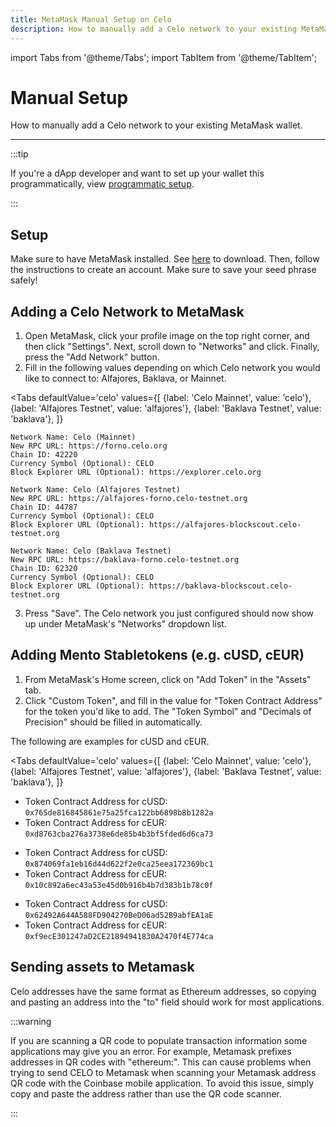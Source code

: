 ```yaml
---
title: MetaMask Manual Setup on Celo
description: How to manually add a Celo network to your existing MetaMask wallet.
---
```


import Tabs from '@theme/Tabs';
import TabItem from '@theme/TabItem';

# Manual Setup

How to manually add a Celo network to your existing MetaMask wallet.

---

:::tip

If you're a dApp developer and want to set up your wallet this programmatically, view [programmatic setup](programmatic-setup).

:::

## **Setup**

Make sure to have MetaMask installed. See [here](https://metamask.io/download.html) to download. Then, follow the instructions to create an account. Make sure to save your seed phrase safely!

## **Adding a Celo Network to MetaMask**

1. Open MetaMask, click your profile image on the top right corner, and then click "Settings". Next, scroll down to "Networks" and click. Finally, press the "Add Network" button.
2. Fill in the following values depending on which Celo network you would like to connect to: Alfajores, Baklava, or Mainnet.

<Tabs
defaultValue='celo'
values={[
{label: 'Celo Mainnet', value: 'celo'},
{label: 'Alfajores Testnet', value: 'alfajores'},
{label: 'Baklava Testnet', value: 'baklava'},
]}

> <TabItem value='celo'>

```text
Network Name: Celo (Mainnet)
New RPC URL: https://forno.celo.org
Chain ID: 42220
Currency Symbol (Optional): CELO
Block Explorer URL (Optional): https://explorer.celo.org
```

</TabItem>
<TabItem value='alfajores'>

```text
Network Name: Celo (Alfajores Testnet)
New RPC URL: https://alfajores-forno.celo-testnet.org
Chain ID: 44787
Currency Symbol (Optional): CELO
Block Explorer URL (Optional): https://alfajores-blockscout.celo-testnet.org
```

</TabItem>
<TabItem value='baklava'>

```text
Network Name: Celo (Baklava Testnet)
New RPC URL: https://baklava-forno.celo-testnet.org
Chain ID: 62320
Currency Symbol (Optional): CELO
Block Explorer URL (Optional): https://baklava-blockscout.celo-testnet.org
```

</TabItem>
</Tabs>

3. Press "Save". The Celo network you just configured should now show up under MetaMask's "Networks" dropdown list.

## **Adding Mento Stabletokens \(e.g. cUSD, cEUR\)**

1. From MetaMask's Home screen, click on "Add Token" in the "Assets" tab.
2. Click "Custom Token", and fill in the value for "Token Contract Address" for the token you'd like to add. The "Token Symbol" and "Decimals of Precision" should be filled in automatically.

The following are examples for cUSD and cEUR.

<Tabs
defaultValue='celo'
values={[
{label: 'Celo Mainnet', value: 'celo'},
{label: 'Alfajores Testnet', value: 'alfajores'},
{label: 'Baklava Testnet', value: 'baklava'},
]}

> <TabItem value='celo'>

- Token Contract Address for cUSD: `0x765de816845861e75a25fca122bb6898b8b1282a`
- Token Contract Address for cEUR: `0xd8763cba276a3738e6de85b4b3bf5fded6d6ca73`

</TabItem>
<TabItem value='alfajores'>

- Token Contract Address for cUSD: `0x874069fa1eb16d44d622f2e0ca25eea172369bc1`
- Token Contract Address for cEUR: `0x10c892a6ec43a53e45d0b916b4b7d383b1b78c0f`

</TabItem>
<TabItem value='baklava'>

- Token Contract Address for cUSD: `0x62492A644A588FD904270BeD06ad52B9abfEA1aE`
- Token Contract Address for cEUR: `0xf9ecE301247aD2CE21894941830A2470f4E774ca`

</TabItem>
</Tabs>

## Sending assets to Metamask

Celo addresses have the same format as Ethereum addresses, so copying and pasting an address into the "to" field should work for most applications.

:::warning

If you are scanning a QR code to populate transaction information some applications may give you an error. For example, Metamask prefixes addresses in QR codes with "ethereum:". This can cause problems when trying to send CELO to Metamask when scanning your Metamask address QR code with the Coinbase mobile application. To avoid this issue, simply copy and paste the address rather than use the QR code scanner.

:::
